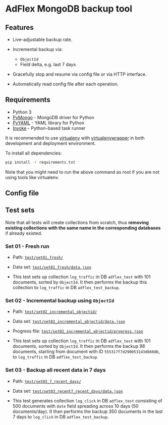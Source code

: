# AdFlex MongoDB backup tool

## Features

* Live-adjustable backup rate.

* Incremental backup via:
  - `ObjectId`
  - Field delta, e.g. last 7 days

* Gracefully stop and resume via config file or via HTTP interface.

* Automatically read config file after each operation.

## Requirements

* Python 3
* [PyMongo](http://api.mongodb.org/python/current/) - MongoDB driver for Python
* [PyYAML](http://pyyaml.org/wiki/PyYAMLDocumentation) - YAML library for Python
* [Invoke](http://www.pyinvoke.org/) - Python-based task runner

It is recommended to use [virtualenv](https://virtualenv.pypa.io/en/latest/)
with [virtualenvwrapper](https://virtualenvwrapper.readthedocs.org/en/latest/)
in both development and deployment environment.

To install all dependencies:

```sh
pip install -r requirements.txt
```

Note that you might need to run the above command as root if you are not using
tools like virtualenv.

## Config file

## Test sets

Note that all tests will create collections from scratch, thus **removing
existing collections with the same name in the corresponding databases** if
already existed.

### Set 01 - Fresh run

* Path: [`test/set01_fresh/`](./test/set01_fresh)

* Data set: [`test/set01_fresh/data.json`](./test/set01_fresh/data.json)

* This test sets up collection `log_traffic` in DB `adflex_test` with 101
  documents, sorted by `ObjectId`.  It then performs the backup this
  collection to `log_traffic` in DB `adflex_test_backup`.

### Set 02 - Incremental backup using `ObjectId`

* Path: [`test/set02_incremental_objectid/`](./test/set02_incremental_objectid)

* Data set:
  [`test/set02_incremental_objectid/data.json`](./test/set02_incremental_objectid/data.json)

* Progress file:
  [`test/set02_incremental_objectid/progress.json`](./test/set02_incremental_objectid/progress.json)

* This test sets up collection `log_traffic` in DB `adflex_test` with 101
  documents, sorted by `ObjectId`.  It then performs the backup 98 documents,
  starting from document with ID `555317f7d290053143db668b`, to `log_traffic`
  in DB `adflex_test_backup`.

### Set 03 - Backup all recent data in 7 days

* Path: [`test/set03_7_recent_days/`](./test/set03_recent7_recent_days)

* Data set:
  [`test/set03_recent7_recent_days/data.json`](./test/set03_recent7_recent_days/data.json)

* This test generates collection `log_click` in DB `adflex_test` consisting of
  500 documents with `date` field spreading across 10 days (50 documents/day).
  It then performs the backup 350 documents in the last 7 days to `log_click`
  in DB `adflex_test_backup`.
